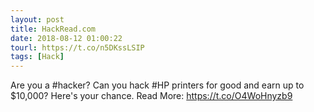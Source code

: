 ```yaml
---
layout: post
title: HackRead.com
date: 2018-08-12 01:00:22
tourl: https://t.co/n5DKssLSIP
tags: [Hack]
---
```

Are you a #hacker? Can you hack #HP printers for good and earn up to $10,000? Here's your chance. Read More:
https://t.co/O4WoHnyzb9